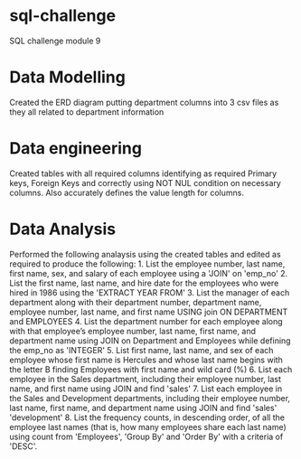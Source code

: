 # sql-challenge
SQL challenge module 9
# Data Modelling
Created the ERD diagram putting department columns into 3 csv files as they all related to  department information
# Data engineering
Created tables with all required columns identifying as required Primary keys, Foreign Keys and correctly using NOT NUL condition on necessary columns.
Also accurately defines the value length for columns.
# Data Analysis
Performed the following analaysis using the created tables and edited as required to produce the following:
    1. List the employee number, last name, first name, sex, and salary of each employee using a 'JOIN' on 'emp_no'
    2. List the first name, last name, and hire date for the employees who were hired in 1986 using the 'EXTRACT YEAR FROM' 
    3. List the manager of each department along with their department number, department name, employee number, last name, and first name USING join ON DEPARTMENT and EMPLOYEES
    4. List the department number for each employee along with that employee’s employee number, last name, first name, and department name using JOIN on Department and Employees while defining the emp_no as 'INTEGER'
    5. List first name, last name, and sex of each employee whose first name is Hercules and whose last name begins with the letter B finding Employees with first name and wild card (%)
    6. List each employee in the Sales department, including their employee number, last name, and first name using JOIN and find 'sales'
    7. List each employee in the Sales and Development departments, including their employee number, last name, first name, and department name using JOIN and find 'sales' 'development'
    8. List the frequency counts, in descending order, of all the employee last names (that is, how many employees share each last name) using count from 'Employees', 'Group By' and 'Order By' with a criteria of 'DESC'.
